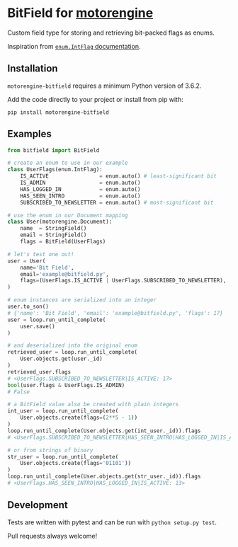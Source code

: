 # BitField for [motorengine](https://github.com/heynemann/motorengine)
Custom field type for storing and retrieving bit-packed flags as enums.

Inspiration from [`enum.IntFlag` documentation](https://docs.python.org/3.6/library/enum.html#intflag).

## Installation
`motorengine-bitfield` requires a minimum Python version of 3.6.2.

Add the code directly to your project or install from pip with:
```shell
pip install motorengine-bitfield
```

## Examples
```python
from bitfield import BitField

# create an enum to use in our example
class UserFlags(enum.IntFlag):
    IS_ACTIVE                = enum.auto() # least-significant bit
    IS_ADMIN                 = enum.auto()
    HAS_LOGGED_IN            = enum.auto()
    HAS_SEEN_INTRO           = enum.auto()
    SUBSCRIBED_TO_NEWSLETTER = enum.auto() # most-significant bit

# use the enum in our Document mapping
class User(motorengine.Document):
    name  = StringField()
    email = StringField()
    flags = BitField(UserFlags)

# let's test one out!
user = User(
    name='Bit Field',
    email='example@bitfield.py',
    flags=(UserFlags.IS_ACTIVE | UserFlags.SUBSCRIBED_TO_NEWSLETTER),
)

# enum instances are serialized into an integer
user.to_son()
# {'name': 'Bit Field', 'email': 'example@bitfield.py', 'flags': 17}
user = loop.run_until_complete(
    user.save()
)

# and deserialized into the original enum
retrieved_user = loop.run_until_complete(
    User.objects.get(user._id)
)
retrieved_user.flags
# <UserFlags.SUBSCRIBED_TO_NEWSLETTER|IS_ACTIVE: 17>
bool(user.flags & UserFlags.IS_ADMIN)
# False

# a BitField value also be created with plain integers
int_user = loop.run_until_complete(
    User.objects.create(flags=(2**5 - 1))
)
loop.run_until_complete(User.objects.get(int_user._id)).flags
# <UserFlags.SUBSCRIBED_TO_NEWSLETTER|HAS_SEEN_INTRO|HAS_LOGGED_IN|IS_ADMIN|IS_ACTIVE: 31>

# or from strings of binary
str_user = loop.run_until_complete(
    User.objects.create(flags='01101'))
)
loop.run_until_complete(User.objects.get(str_user._id)).flags
# <UserFlags.HAS_SEEN_INTRO|HAS_LOGGED_IN|IS_ACTIVE: 13>
```

## Development
Tests are written with pytest and can be run with `python setup.py test`.

Pull requests always welcome!
